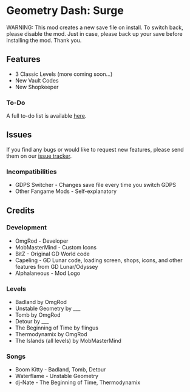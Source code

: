 # Geometry Dash: Surge

<cr>WARNING: This mod creates a new save file on install. To switch back, please disable the mod. Just in case, please back up your save before installing the mod. Thank you.</c>

## Features

- 3 <cb>Classic Levels</c> (more coming soon...)
- New <cr>Vault Codes</c>
- New <cp>Shopkeeper</c>

### To-Do

A full to-do list is available [here](https://www.notion.so/omgrod/Geometry-Dash-Surge-1f3e014e65e38004a013d4329ac255d6?pvs=4).

## Issues

If you find any bugs or would like to request new features, please send them on our [issue tracker](https://github.com/OmgRod/GD-Surge/issues).

### Incompatibilities

- GDPS Switcher - Changes save file every time you switch GDPS
- Other Fangame Mods - Self-explanatory

## Credits

### Development

- OmgRod - Developer
- MobMasterMind - Custom Icons
- BitZ - Original GD World code
- Capeling - GD Lunar code, loading screen, shops, icons, and other features from GD Lunar/Odyssey
- Alphalaneous - Mod Logo

### Levels

- Badland by OmgRod
- Unstable Geometry by ___
- Tomb by OmgRod
- Detour by ___
- The Beginning of Time by flingus
- Thermodynamix by OmgRod
- The Islands (all levels) by MobMasterMind

### Songs

- Boom Kitty - Badland, Tomb, Detour
- Waterflame - Unstable Geometry
- dj-Nate - The Beginning of Time, Thermodynamix
